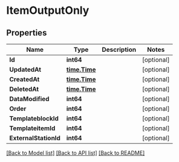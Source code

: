 # ItemOutputOnly

## Properties

Name | Type | Description | Notes
------------ | ------------- | ------------- | -------------
**Id** | **int64** |  | [optional] 
**UpdatedAt** | [**time.Time**](time.Time.md) |  | [optional] 
**CreatedAt** | [**time.Time**](time.Time.md) |  | [optional] 
**DeletedAt** | [**time.Time**](time.Time.md) |  | [optional] 
**DataModified** | **int64** |  | [optional] 
**Order** | **int64** |  | [optional] 
**TemplateblockId** | **int64** |  | [optional] 
**TemplateitemId** | **int64** |  | [optional] 
**ExternalStationId** | **int64** |  | [optional] 

[[Back to Model list]](../README.md#documentation-for-models) [[Back to API list]](../README.md#documentation-for-api-endpoints) [[Back to README]](../README.md)


